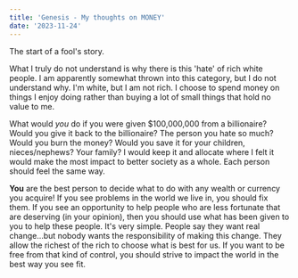 ```yaml
---
title: 'Genesis - My thoughts on MONEY'
date: '2023-11-24'
---
```


The start of a fool's story.

What I truly do not understand is why there is this 'hate' of rich white people. I am apparently somewhat thrown into this category, but I do not understand why. I'm white, but I am not rich. I choose to spend money on things I enjoy doing rather than buying a lot of small things that hold no value to me.

What would _you_ do if you were given $100,000,000 from a billionaire? Would you give it back to the billionaire? The person you hate so much? Would you burn the money? Would you save it for your children, nieces/nephews? Your family? I would keep it and allocate where I felt it would make the most impact to better society as a whole. Each person should feel the same way.

**You** are the best person to decide what to do with any wealth or currency you acquire! If you see problems in the world we live in, you should fix them. If you see an opportunity to help people who are less fortunate that are deserving (in your opinion), then you should use what has been given to you to help these people. It's very simple. People say they want real change...but nobody wants the responsibility of making this change. They allow the richest of the rich to choose what is best for us. If you want to be free from that kind of control, you should strive to impact the world in the best way you see fit.
